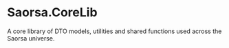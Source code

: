 # Saorsa.CoreLib

A core library of DTO models, utilities and shared functions used across the Saorsa universe.